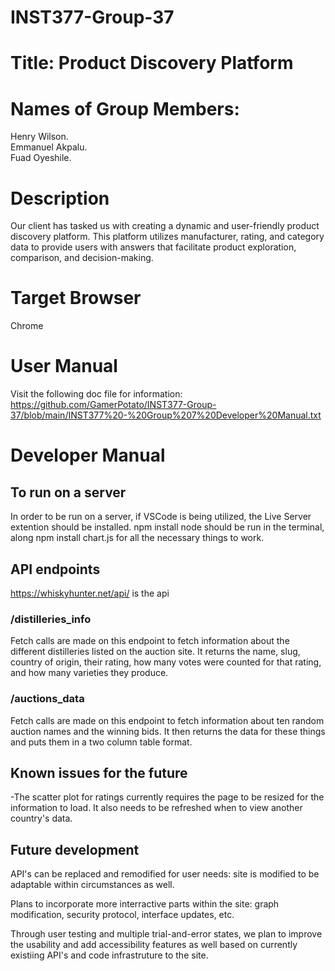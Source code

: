 # INST377-Group-37
# Title: Product Discovery Platform
# Names of Group Members:
Henry Wilson.  
Emmanuel Akpalu.  
Fuad Oyeshile.  
# Description
Our client has tasked us with creating a dynamic and user-friendly product discovery platform. This platform utilizes manufacturer, rating, and category data to provide users with answers that facilitate product exploration, comparison, and decision-making.
# Target Browser
Chrome
# User Manual
Visit the following doc file for information: https://github.com/GamerPotato/INST377-Group-37/blob/main/INST377%20-%20Group%207%20Developer%20Manual.txt
# Developer Manual
## To run on a server
In order to be run on a server, if VSCode is being utilized, the Live Server extention should be installed. npm install node should be run in the terminal, along npm install chart.js for all the necessary things to work.
## API endpoints
https://whiskyhunter.net/api/ is the api
### /distilleries_info
Fetch calls are made on this endpoint to fetch information about the different distilleries listed on the auction site. It returns the name, slug, country of origin, their rating, how many votes were counted for that rating, and how many varieties they produce.

### /auctions_data
Fetch calls are made on this endpoint to fetch information about ten random auction names and the winning bids. It then returns 
the data for these things and puts them in a two column table format.

## Known issues for the future
-The scatter plot for ratings currently requires the page to be resized for the information to load. It also needs to be refreshed when to view another country's data.

## Future development
API's can be replaced and remodified for user needs: site is modified to be adaptable within circumstances as well.

Plans to incorporate more interractive parts within the site: graph modification, security protocol,  interface updates, etc.

Through user testing and multiple trial-and-error states, we plan to improve the usability and add accessibility features as well based on currently existiing API's and code infrastruture to the site.